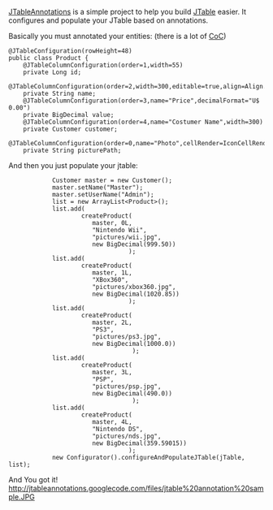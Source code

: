 [JTableAnnotations](http://code.google.com/p/jtableannotations/) is a simple project to help you build [JTable](http://java.sun.com/javase/6/docs/api/javax/swing/JTable.html) easier. It configures and populate your JTable based on annotations.

Basically you must annotated your entities: (there is a lot of [CoC](http://en.wikipedia.org/wiki/Convention_over_configuration))
```
@JTableConfiguration(rowHeight=48)
public class Product {
    @JTableColumnConfiguration(order=1,width=55)
    private Long id;
    @JTableColumnConfiguration(order=2,width=300,editable=true,align=Align.CENTER)
    private String name;
    @JTableColumnConfiguration(order=3,name="Price",decimalFormat="U$ 0.00")
    private BigDecimal value;
    @JTableColumnConfiguration(order=4,name="Costumer Name",width=300)
    private Customer customer;
    @JTableColumnConfiguration(order=0,name="Photo",cellRender=IconCellRender.class)
    private String picturePath;
```
And then you just populate your jtable:
```
            Customer master = new Customer();
            master.setName("Master");
            master.setUserName("Admin");
            list = new ArrayList<Product>();
            list.add(
                    createProduct(
                       master, 0L,
                       "Nintendo Wii",
                       "pictures/wii.jpg",
                       new BigDecimal(999.50))
                                 );
            list.add(
                    createProduct(
                       master, 1L,
                       "XBox360",
                       "pictures/xbox360.jpg",
                       new BigDecimal(1020.85))
                                 );
            list.add(
                    createProduct(
                       master, 2L,
                       "PS3",
                       "pictures/ps3.jpg",
                       new BigDecimal(1000.0))
                                  );
            list.add(
                    createProduct(
                       master, 3L,
                       "PSP",
                       "pictures/psp.jpg",
                       new BigDecimal(490.0))
                                  );
            list.add(
                    createProduct(
                       master, 4L,
                       "Nintendo DS",
                       "pictures/nds.jpg",
                       new BigDecimal(359.59015))
                                 );
            new Configurator().configureAndPopulateJTable(jTable, list);
```
And You got it!
http://jtableannotations.googlecode.com/files/jtable%20annotation%20sample.JPG
